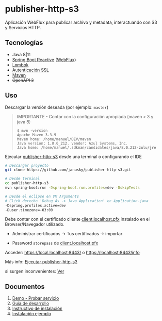 # publisher-http-s3

Aplicación WebFlux para publicar archivo y metadata, interactuando con S3 y Servicios HTTP.

## Tecnologías

- Java 8|11
- [Spring Boot Reactive](https://docs.spring.io/spring/docs/current/spring-framework-reference/web-reactive.html) ([WebFlux](https://www.baeldung.com/spring-webflux))
- [Lombok](https://projectlombok.org)
- [Autenticación SSL](DEVELOPMENT.es.md#ssl)
- [Maven](https://maven.apache.org/)
- ~~OpenAPI 3~~

## Uso

Descargar la versión deseada (por ejemplo: `master`)

>IMPORTANTE - Contar con la configuración apropiada (maven > 3 y java 8)
>```
>$ mvn -version
>Apache Maven 3.3.9
>Maven home: /home/manuel/DEV/maven
>Java version: 1.8.0_212, vendor: Azul Systems, Inc.
>Java home: /home/manuel/.sdkman/candidates/java/8.0.212-zulu/jre
>```

Ejecutar [publisher-http-s3](README.es.md) desde una terminal o configurando el IDE

```sh
# Descargar proyecto
git clone https://github.com/janusky/publisher-http-s3.git

# Desde terminal
cd publisher-http-s3
mvn spring-boot:run -Dspring-boot.run.profiles=dev -DskipTests

# Desde el eclipse en VM Arguments
# Click derecho 'Debug As -> Java Application' en Application.java 
-Dspring.profiles.active=dev
-Duser.timezone=-03:00
```

Debe contar con el certificado cliente [client.localhost.pfx](src/test/resources/ssl/client.localhost.pfx) instalado en el Browser/Navegador utilizado.

* Administrar certificados -> Tus certificados -> importar

* Password `storepass` de [client.localhost.pfx](src/test/resources/ssl/client.localhost.pfx)

Acceder: <https://local.localhost:8443/> o <https://localhost:8443/info>

Más info: [Ejecutar publisher-http-s3](DEVELOPMENT.es.md#ejecutar)

si surgen inconvenientes: [Ver](DEVELOPMENT.es.md#inconvenientes-posibles)

## Documentos

1. [Demo - Probar servicio](DEMO.es.md)
1. [Guía de desarrollo](DEVELOPMENT.es.md)
1. [Instructivo de instalación](INSTALL.es.md)
1. [Instalación ejemplo](INSTALL-EXAMPLE.es.md)
